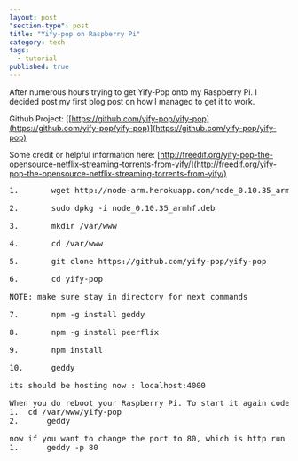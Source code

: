 ```yaml
---
layout: post
"section-type": post
title: "Yify-pop on Raspberry Pi"
category: tech
tags: 
  - tutorial
published: true
---
```



After numerous hours trying to get Yify-Pop onto my Raspberry Pi.
I decided post my first blog post on how I managed to get it to work.

Github Project:
[[https://github.com/yify-pop/yify-pop](https://github.com/yify-pop/yify-pop)](https://github.com/yify-pop/yify-pop)

Some credit or helpful information here:
[http://freedif.org/yify-pop-the-opensource-netflix-streaming-torrents-from-yify/](http://freedif.org/yify-pop-the-opensource-netflix-streaming-torrents-from-yify/)

<pre style="text-align: left">
1.       wget http://node-arm.herokuapp.com/node_0.10.35_armhf.deb

2.       sudo dpkg -i node_0.10.35_armhf.deb

3.       mkdir /var/www

4.       cd /var/www

5.       git clone https://github.com/yify-pop/yify-pop

6.       cd yify-pop

NOTE: make sure stay in directory for next commands

7.       npm -g install geddy

8.       npm -g install peerflix

9.       npm install

10.   	 geddy

its should be hosting now : localhost:4000

When you do reboot your Raspberry Pi. To start it again code below:
1. 	cd /var/www/yify-pop
2.  	geddy

now if you want to change the port to 80, which is http run the below command:
1. 		geddy -p 80
